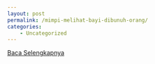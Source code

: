 ```yaml
---
layout: post
permalink: /mimpi-melihat-bayi-dibunuh-orang/
categories:
    - Uncategorized
---
```


[Baca Selengkapnya](/06)